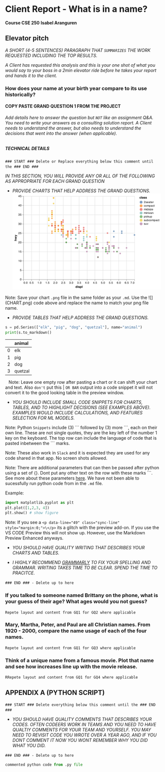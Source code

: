 # Client Report - What is in a name? 
__Course CSE 250__
__Isabel Aranguren__

## Elevator pitch

_A SHORT (4-5 SENTENCES) PARAGRAPH THAT `SUMMARIZES` THE WORK REQUESTED INCLUDING THE TOP RESULTS._

_A Client has requested this analysis and  this is your one shot of  what you would say to your boss in a 2min elevator ride before he takes your report and hands it to the client._

### How does your name at your birth year compare to its use historically?

#### COPY PASTE GRAND QUESTION 1 FROM THE PROJECT
###### Add details here to answer the question but `NOT` like an assignment Q&A. You need to write your answers as a consulting solution report. A Client needs to understand the answer, but also needs to understand the decisions that went into the answer (when applicable). 

##### TECHNICAL DETAILS
`### START ### Delete or Replace everything below this comment until the ### END ###`

_IN THIS SECTION, YOU WILL PROVIDE ANY OR ALL OF THE FOLLOWING AS APPROPRIATE FOR EACH GRAND QUESTION_
` `
- _PROVIDE CHARTS THAT HELP ADDRESS THE GRAND QUESTIONS._
![](CHART.png)

Note: Save your chart `.png` file in the same folder as your `.md`. Use the \!\[]\(CHART.png) code above and replace the name to match your png file name.
` `
- _PROVIDE TABLES THAT HELP ADDRESS THE GRAND QUESTIONS._
```python 
s = pd.Series(["elk", "pig", "dog", "quetzal"], name="animal")
print(s.to_markdown()
```
|    | animal   |
|---:|:---------|
|  0 | elk      |
|  1 | pig      |
|  2 | dog      |
|  3 | quetzal  |
` `
Note: Leave one empty row after pasting a chart or it can shift your chart and text. Also `don't` put this | `OR BAR` output into a code snippet it will not convert it to the good looking table in the preview window.
` `
- _YOU SHOULD INCLUDE SMALL CODE SNIPPETS FOR CHARTS, TABLES, AND TO  HIGHLIGHT DECISIONS (SEE EXAMPLES ABOVE). EXAMPLES WOULD INCLUDE CALCULATIONS, AND FEATURES SELECTION FOR ML MODELS._

Note: Python `Snippets` include (3) \`\`\` followed by (3) more \`\`\`, each on their own line. These are not single quotes, they are the key left of the number 1 key on the keyboard. The top row can include the language of code that is pasted inbetween the \`\`\`  marks. 

Note: These also work in `Slack` and it is expected they are used for any code shared in that app. No screen shots allowed.

Note: There are additional parameters that can then be passed after python using a set of {}. Dont put any other text on the row with these marks \`\`\`. See more about these parameters [here](https://shd101wyy.github.io/markdown-preview-enhanced/#/code-chunk). We have not been able to sucessfully run python code from in the `.md` file.

Example:
```python {cmd=true matplotlib=true}
import matplotlib.pyplot as plt
plt.plot([1,2,3, 4])
plt.show() # show figure
```

Note: If you see a `<p data-line="49" class="sync-line" style="margin:0;">\</p>` its a glitch with the preview add-on. If you use the VS CODE Preview this will not show up. However, use the Markdown Preview Enhanced anyways. 
 
- _YOU SHOULD HAVE QUALITY WRITING THAT DESCRIBES YOUR CHARTS AND TABLES._

- _I HIGHLY RECOMMEND [GRAMMARLY](https://grammarly.com/) TO FIX YOUR SPELLING AND GRAMMAR. WRITING TAKES TIME TO BE CLEAR. SPEND THE TIME TO PRACITCE._ 

` ### END ### - Delete up to here `

### If you talked to someone named Brittany on the phone, what is your guess of their age? What ages would you not guess?


    Repete layout and content from GQ1 for GQ2 where applicable

### Mary, Martha, Peter, and Paul are all Christian names. From 1920 - 2000, compare the name usage of each of the four names.

    Repete layout and content from GQ1 for GQ3 where applicable

### Think of a unique name from a famous movie. Plot that name and see how increases line up with the movie release.

    RRepete layout and content from GQ1 for GQ4 where applicable


## APPENDIX A (PYTHON SCRIPT)

`### START ### Delete everything below this comment until the ### END ###`

- _YOU SHOULD HAVE QUALITY COMMENTS THAT DESCRIBES YOUR CODES. OFTEN CODEERS WORK IN TEAMS AND YOU NEED TO HAVE QUALTIY COMMENTS FOR YOUR TEAM AND YOURSELF. YOU MAY NEED TO REVISIT CODE YOU WROTE OVER A YEAR AGO, AND IF YOU DONT COMMENT IT NOW YOU WONT REMEMBER WHY YOU DID WHAT YOU DID._

` ### END ### - Delete up to here `

```python
commented python code from .py file
```